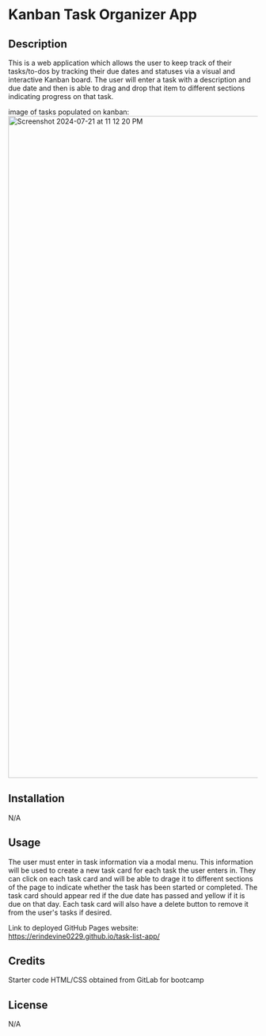 # Kanban Task  Organizer App

## Description
This is a web application which allows the user to keep track of their tasks/to-dos by tracking their due dates and statuses via a visual and interactive Kanban board. The user will enter a task with a description and due date and then is able to drag and drop that item to different sections indicating progress on that task.

image of tasks populated on kanban:
<img width="1336" alt="Screenshot 2024-07-21 at 11 12 20 PM" src="https://github.com/user-attachments/assets/9f9a4a80-3ea4-4291-bd5b-0507285f7149">


## Installation
N/A
## Usage
The user must enter in task information via a modal menu. This information will be used to create a new task card for each task the user enters in. They can click on each task card and will be able to drage it to different sections of the page to indicate whether the task has been started or completed. The task card should appear red if the due date has passed and yellow if it is due on that day. Each task card will also have a delete button to remove it from the user's tasks if desired.

Link to deployed GitHub Pages website: https://erindevine0229.github.io/task-list-app/

## Credits
Starter code HTML/CSS obtained from GitLab for bootcamp

## License
N/A

